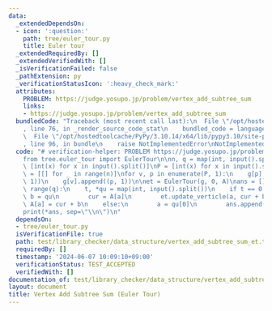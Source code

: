 ```yaml
---
data:
  _extendedDependsOn:
  - icon: ':question:'
    path: tree/euler_tour.py
    title: Euler tour
  _extendedRequiredBy: []
  _extendedVerifiedWith: []
  _isVerificationFailed: false
  _pathExtension: py
  _verificationStatusIcon: ':heavy_check_mark:'
  attributes:
    PROBLEM: https://judge.yosupo.jp/problem/vertex_add_subtree_sum
    links:
    - https://judge.yosupo.jp/problem/vertex_add_subtree_sum
  bundledCode: "Traceback (most recent call last):\n  File \"/opt/hostedtoolcache/PyPy/3.10.14/x64/lib/pypy3.10/site-packages/onlinejudge_verify/documentation/build.py\"\
    , line 76, in _render_source_code_stat\n    bundled_code = language.bundle(\n\
    \  File \"/opt/hostedtoolcache/PyPy/3.10.14/x64/lib/pypy3.10/site-packages/onlinejudge_verify/languages/python.py\"\
    , line 96, in bundle\n    raise NotImplementedError\nNotImplementedError\n"
  code: "# verification-helper: PROBLEM https://judge.yosupo.jp/problem/vertex_add_subtree_sum\n\
    from tree.euler_tour import EulerTour\n\nn, q = map(int, input().split())\nA =\
    \ [int(x) for x in input().split()]\nP = [int(x) for x in input().split()]\ng\
    \ = [[] for _ in range(n)]\nfor v, p in enumerate(P, 1):\n    g[p].append((v,\
    \ 1))\n    g[v].append((p, 1))\n\net = EulerTour(g, 0, A)\nans = []\nfor _ in\
    \ range(q):\n    t, *qu = map(int, input().split())\n    if t == 0:\n        a,\
    \ b = qu\n        cur = A[a]\n        et.update_verticle(a, cur + b)\n       \
    \ A[a] = cur + b\n    else:\n        a = qu[0]\n        ans.append(et.subtree_verticle_sum(a))\n\
    print(*ans, sep=\"\\n\")\n"
  dependsOn:
  - tree/euler_tour.py
  isVerificationFile: true
  path: test/library_checker/data_structure/vertex_add_subtree_sum_et.test.py
  requiredBy: []
  timestamp: '2024-06-07 10:09:10+09:00'
  verificationStatus: TEST_ACCEPTED
  verifiedWith: []
documentation_of: test/library_checker/data_structure/vertex_add_subtree_sum_et.test.py
layout: document
title: Vertex Add Subtree Sum (Euler Tour)
---
```

